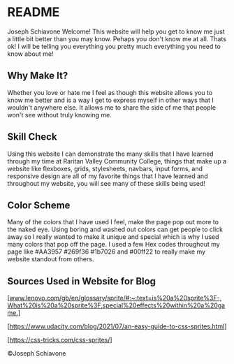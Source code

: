 # README
Joseph Schiavone
Welcome! This website will help you get to know me just a little bit better than you may know. Pehaps you don't know me at all. Thats ok! I will be telling you everything you pretty much everything you need to know about me!

## Why Make It? 
Whether you love or hate me I feel as though this website allows you to know me better and is a way I get to express myself in other ways that I wouldn't anywhere else. It allows me to share the side of me that people won't see without truly knowing me. 

## Skill Check 
Using this website I can demonstrate the many skills that I have learned through my time at Raritan Valley Community College, things that make up a website like flexboxes, grids, stylesheets, navbars, input forms, and responsive design are all of my favorite things that I have learned and throughout my website, you will see many of these skills being used!

## Color Scheme 
Many of the colors that I have used I feel, make the page pop out more to the naked eye. Using boring and washed out colors can get people to click away so I really wanted to make it unique and special which is why I used many colors that pop off the page. I used a few Hex codes throughout my page like #AA3957 #269f36 #1b7026 and #00ff22 to really make my website standout from others. 

## Sources Used in Website for Blog

[www.lenovo.com/gb/en/glossary/sprite/#:~:text=is%20a%20sprite%3F-,What%20is%20a%20sprite%3F,special%20effects%20within%20a%20game.]

[https://www.udacity.com/blog/2021/07/an-easy-guide-to-css-sprites.html]

[https://css-tricks.com/css-sprites/]

©Joseph Schiavone





